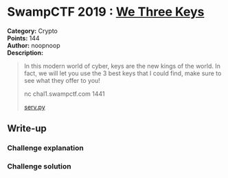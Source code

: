 # SwampCTF 2019 : [We Three Keys](https://play.swampctf.com/challenges#We%20Three%20Keys)

**Category:** Crypto  
**Points:** 144  
**Author:** noopnoop  
**Description:**  
>In this modern world of cyber, keys are the new kings of the world. In fact, we will let you use the 3 best keys that I could find, make sure to see what they offer to you!
>
> nc chal1.swampctf.com 1441
>
>[serv.py](serv.py)

## Write-up

### Challenge explanation


### Challenge solution

